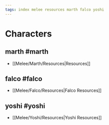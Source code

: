 ```yaml
---
tags: index melee resources marth falco yoshi
---
```


# Characters
## marth #marth
- [[Melee/Marth/Resources|Resources]]
## falco #falco
- [[Melee/Falco/Resources|Falco Resources]]

## yoshi #yoshi 
- [[Melee/Yoshi/Resources|Yoshi Resources]]
